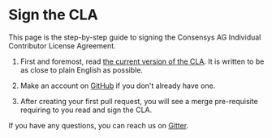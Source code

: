 Sign the CLA
=============

This page is the step-by-step guide to signing the Consensys AG
Individual Contributor License Agreement. 

1. First and foremost, read [the current version of the CLA]. 
   It is written to be as close to plain English as possible.

2. Make an account on [GitHub] if you don't already have one.

3. After creating your first pull request, you will see a merge
   pre-requisite requiring to you read and sign the CLA.

If you have any questions, you can reach us on [Gitter].
 
[Gitter]: https://gitter.im/PegaSysEng/artemis
[GitHub]: https://github.com/
[the current version of the CLA]: https://gist.github.com/rojotek/978b48a5e8b68836856a8961d6887992